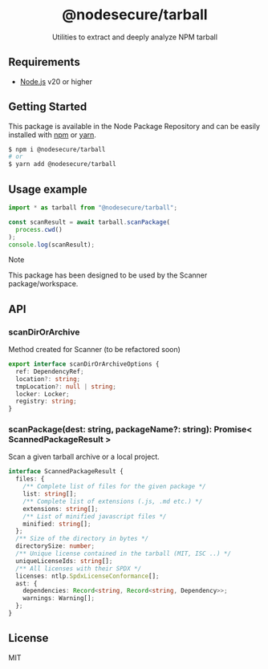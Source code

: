 <p align="center"><h1 align="center">
  @nodesecure/tarball
</h1>

<p align="center">
  Utilities to extract and deeply analyze NPM tarball
</p>

## Requirements
- [Node.js](https://nodejs.org/en/) v20 or higher

## Getting Started

This package is available in the Node Package Repository and can be easily installed with [npm](https://docs.npmjs.com/getting-started/what-is-npm) or [yarn](https://yarnpkg.com).

```bash
$ npm i @nodesecure/tarball
# or
$ yarn add @nodesecure/tarball
```

## Usage example

```ts
import * as tarball from "@nodesecure/tarball";

const scanResult = await tarball.scanPackage(
  process.cwd()
);
console.log(scanResult);
```

> [!NOTE]
> This package has been designed to be used by the Scanner package/workspace.

## API

### scanDirOrArchive

Method created for Scanner (to be refactored soon)

```ts
export interface scanDirOrArchiveOptions {
  ref: DependencyRef;
  location?: string;
  tmpLocation?: null | string;
  locker: Locker;
  registry: string;
}
```

### scanPackage(dest: string, packageName?: string): Promise< ScannedPackageResult > 

Scan a given tarball archive or a local project.

```ts
interface ScannedPackageResult {
  files: {
    /** Complete list of files for the given package */
    list: string[];
    /** Complete list of extensions (.js, .md etc.) */
    extensions: string[];
    /** List of minified javascript files */
    minified: string[];
  };
  /** Size of the directory in bytes */
  directorySize: number;
  /** Unique license contained in the tarball (MIT, ISC ..) */
  uniqueLicenseIds: string[];
  /** All licenses with their SPDX */
  licenses: ntlp.SpdxLicenseConformance[];
  ast: {
    dependencies: Record<string, Record<string, Dependency>>;
    warnings: Warning[];
  };
}
```

## License
MIT
